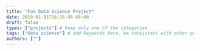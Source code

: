 ```yaml
---
title: "Fun Data Science Project"
date: 2019-01-31T16:25:45-05:00
draft: false
types: ["projects"] # keep only one of the categories
tags: ["data science"] # add keywords here, be consistent with other posts.
authors: [""]
---
```

